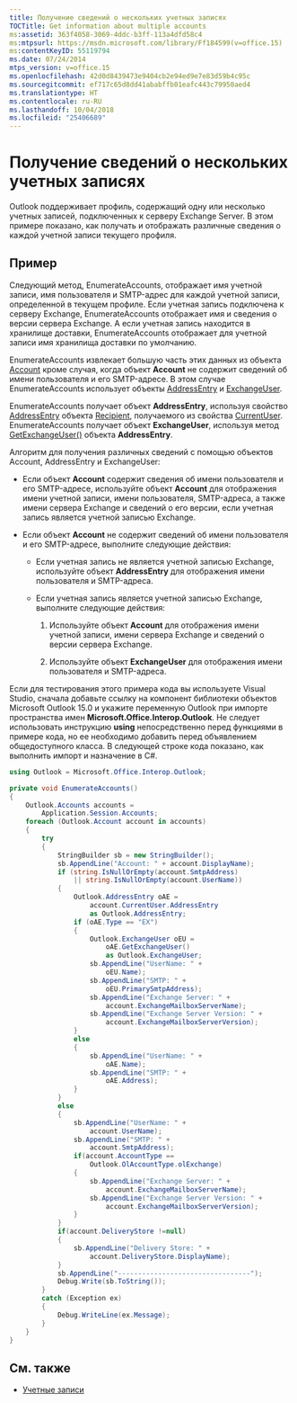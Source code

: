 ```yaml
---
title: Получение сведений о нескольких учетных записях
TOCTitle: Get information about multiple accounts
ms:assetid: 363f4058-3069-4ddc-b3ff-113a4dfd58c4
ms:mtpsurl: https://msdn.microsoft.com/library/Ff184599(v=office.15)
ms:contentKeyID: 55119794
ms.date: 07/24/2014
mtps_version: v=office.15
ms.openlocfilehash: 42d0d8439473e9404cb2e94ed9e7e83d59b4c95c
ms.sourcegitcommit: ef717c65d8dd41ababffb01eafc443c79950aed4
ms.translationtype: HT
ms.contentlocale: ru-RU
ms.lasthandoff: 10/04/2018
ms.locfileid: "25406689"
---
```

# <a name="get-information-about-multiple-accounts"></a>Получение сведений о нескольких учетных записях

Outlook поддерживает профиль, содержащий одну или несколько учетных записей, подключенных к серверу Exchange Server. В этом примере показано, как получать и отображать различные сведения о каждой учетной записи текущего профиля.

## <a name="example"></a>Пример

Следующий метод, EnumerateAccounts, отображает имя учетной записи, имя пользователя и SMTP-адрес для каждой учетной записи, определенной в текущем профиле. Если учетная запись подключена к серверу Exchange, EnumerateAccounts отображает имя и сведения о версии сервера Exchange. А если учетная запись находится в хранилище доставки, EnumerateAccounts отображает для учетной записи имя хранилища доставки по умолчанию.

EnumerateAccounts извлекает большую часть этих данных из объекта [Account](https://msdn.microsoft.com/library/bb645103\(v=office.15\)) кроме случая, когда объект **Account** не содержит сведений об имени пользователя и его SMTP-адресе. В этом случае EnumerateAccounts использует объекты [AddressEntry](https://msdn.microsoft.com/library/bb609728\(v=office.15\)) и [ExchangeUser](https://msdn.microsoft.com/library/bb609574\(v=office.15\)). 

EnumerateAccounts получает объект **AddressEntry**, используя свойство [AddressEntry](https://msdn.microsoft.com/library/bb644359\(v=office.15\)) объекта [Recipient](https://msdn.microsoft.com/library/bb624370\(v=office.15\)), получаемого из свойства [CurrentUser](https://msdn.microsoft.com/library/ff184864\(v=office.15\)). EnumerateAccounts получает объект **ExchangeUser**, используя метод [GetExchangeUser()](https://msdn.microsoft.com/library/bb611808\(v=office.15\)) объекта **AddressEntry**. 

Алгоритм для получения различных сведений с помощью объектов Account, AddressEntry и ExchangeUser:

- Если объект **Account** содержит сведения об имени пользователя и его SMTP-адресе, используйте объект **Account** для отображения имени учетной записи, имени пользователя, SMTP-адреса, а также имени сервера Exchange и сведений о его версии, если учетная запись является учетной записью Exchange.

- Если объект **Account** не содержит сведений об имени пользователя и его SMTP-адресе, выполните следующие действия:
    
  - Если учетная запись не является учетной записью Exchange, используйте объект **AddressEntry** для отображения имени пользователя и SMTP-адреса.
    
  - Если учетная запись является учетной записью Exchange, выполните следующие действия:
        
    1.  Используйте объект **Account** для отображения имени учетной записи, имени сервера Exchange и сведений о версии сервера Exchange.
        
    2.  Используйте объект **ExchangeUser** для отображения имени пользователя и SMTP-адреса.

Если для тестирования этого примера кода вы используете Visual Studio, сначала добавьте ссылку на компонент библиотеки объектов Microsoft Outlook 15.0 и укажите переменную Outlook при импорте пространства имен **Microsoft.Office.Interop.Outlook**. Не следует использовать инструкцию **using** непосредственно перед функциями в примере кода, но ее необходимо добавить перед объявлением общедоступного класса. В следующей строке кода показано, как выполнить импорт и назначение в C\#.

```csharp
using Outlook = Microsoft.Office.Interop.Outlook;
```

```csharp
private void EnumerateAccounts()
{
    Outlook.Accounts accounts =
        Application.Session.Accounts;
    foreach (Outlook.Account account in accounts)
    {
        try
        {
            StringBuilder sb = new StringBuilder();
            sb.AppendLine("Account: " + account.DisplayName);
            if (string.IsNullOrEmpty(account.SmtpAddress)
                || string.IsNullOrEmpty(account.UserName))
            {
                Outlook.AddressEntry oAE =
                    account.CurrentUser.AddressEntry
                    as Outlook.AddressEntry;
                if (oAE.Type == "EX")
                {
                    Outlook.ExchangeUser oEU =
                        oAE.GetExchangeUser()
                        as Outlook.ExchangeUser;
                    sb.AppendLine("UserName: " +
                        oEU.Name);
                    sb.AppendLine("SMTP: " +
                        oEU.PrimarySmtpAddress);
                    sb.AppendLine("Exchange Server: " +
                        account.ExchangeMailboxServerName);
                    sb.AppendLine("Exchange Server Version: " +
                        account.ExchangeMailboxServerVersion); 
                }
                else
                {
                    sb.AppendLine("UserName: " +
                        oAE.Name);
                    sb.AppendLine("SMTP: " +
                        oAE.Address);
                }
            }
            else
            {
                sb.AppendLine("UserName: " +
                    account.UserName);
                sb.AppendLine("SMTP: " +
                    account.SmtpAddress);
                if(account.AccountType == 
                    Outlook.OlAccountType.olExchange)
                {
                    sb.AppendLine("Exchange Server: " +
                        account.ExchangeMailboxServerName);
                    sb.AppendLine("Exchange Server Version: " +
                        account.ExchangeMailboxServerVersion); 
                }
            }
            if(account.DeliveryStore !=null)
            {
                sb.AppendLine("Delivery Store: " +
                    account.DeliveryStore.DisplayName);
            }
            sb.AppendLine("---------------------------------");
            Debug.Write(sb.ToString());
        }
        catch (Exception ex)
        {
            Debug.WriteLine(ex.Message);
        }
    }
}
```

## <a name="see-also"></a>См. также

- [Учетные записи](accounts.md)

